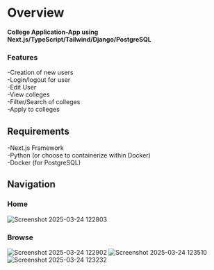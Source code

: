 # Overview

**College Application-App using Next.js/TypeScript/Tailwind/Django/PostgreSQL**

### Features

-Creation of new users  
-Login/logout for user  
-Edit User  
-View colleges  
-Filter/Search of colleges  
-Apply to colleges  

## Requirements

-Next.js Framework  
-Python (or choose to containerize within Docker)  
-Docker (for PostgreSQL)

## Navigation
### Home
![Screenshot 2025-03-24 122803](https://github.com/user-attachments/assets/a7765778-7e1f-4723-8f3e-6c3f4320f5d1)
### Browse
![Screenshot 2025-03-24 122902](https://github.com/user-attachments/assets/d6077aa8-a2d3-413f-b6ca-b8053ccca6cc)
![Screenshot 2025-03-24 123510](https://github.com/user-attachments/assets/5a74c7d4-1c3f-4a61-8bbc-4708e68335bf)
![Screenshot 2025-03-24 123232](https://github.com/user-attachments/assets/417f3416-c76a-486a-9b50-3044178b6be8)








